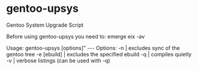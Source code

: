# gentoo-upsys
Gentoo System Upgrade Script
	
Before using gentoo-upsys you need to:
	emerge eix -av

Usage:
	gentoo-upsys [options]"
	---
	Options:
	-n | excludes sync of the gentoo tree
	-e [ebuild] | excludes the specified ebuild
	-q | compiles quietly
	-v | verbose listings (can be used with -q)

